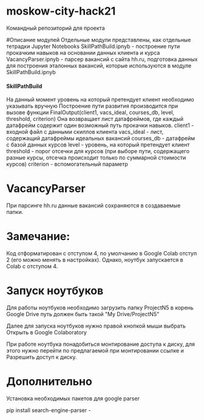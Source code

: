 # moskow-city-hack21
Командный репозиторий для проекта

#Описание модулей
Отдельные модули представлены, как отдельные тетрадки Jupyter Notebooks
SkillPathBuild.ipnyb - построение пути прокачким навыков на основании данных клиента и курса
VacancyParser.ipnyb - парсер вакансий с сайта hh.ru, подготовка данных для построения эталонных вакансий, 
которые используются в модуле SkillPathBuild.ipnyb

#### SkillPathBuild
На данный момент уровень на который претендует клиент необходимо указывать вручную
Построение пути развития производится при вызове функции 
FinalOutput(client1, vacs_ideal, courses_db, level, threshold, criterion)
Она возвращает лист датафреймов, где каждый датафрейм  содержит один возможный путь прокачки навыков.
client1 - входной файл с данными скиллов клиента
vacs_ideal - лист, содержащий датафреймы идеальных вакансий
courses_db - датафрейм с базой данных курсов
level - уровень, на который претендует клиент
threshold - порог отсечки для курсов (при выборе пути, содержащего разные курсы, отсечка происходит только по суммарной стоимости курсов) 
criterion - вспомогательный параметр

# VacancyParser
При парсинге hh.ru данные вакансий сохраняются в создаваемые папки.


# Замечание: 
Код отформатирован с отступом 4, по умолчанию в Google Colab отступ 2 (его можно менять в настройках). 
Однако, ноутбук запускается в Colab с отступом 4.


# Запуск ноутбуков
Для работы ноутбуков необходимо загрузить папку ProjectN5 в корень Google Drive
путь должен быть такой 
"My Drive/ProjectN5"

Далее для запуска ноутбуков нужно правой кнопкой мыши выбрать Открыть в Google Colaboratory

При работе ноутбука понадобиться монтирование доступа к диску, для этого
нужно перейти по предлагаемой при монтировании ссылке и Разрешить доступ к диску.

# Дополнительно
Установка необходимых пакетов для google parser

pip install search-engine-parser - 


